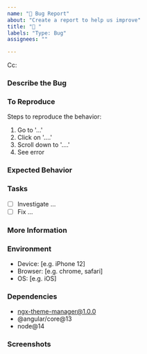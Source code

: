 ```yaml
---
name: "🐛 Bug Report"
about: "Create a report to help us improve"
title: "🐛 "
labels: "Type: Bug"
assignees: ""

---
```

<!-- These comments automatically delete -->
<!-- **Tip:** Delete parts that are not relevant -->

<!-- Next to Cc:, @ mention users who should be in the loop -->
Cc:

### Describe the Bug

<!-- A clear and concise description of what the bug is. -->

### To Reproduce

Steps to reproduce the behavior:

1. Go to '...'
2. Click on '....'
3. Scroll down to '....'
4. See error

### Expected Behavior

<!-- A clear and concise description of what you expected to happen. -->

### Tasks

- [ ] Investigate ...
- [ ] Fix ...

### More Information

<!-- Add any other context about the problem here. -->

### Environment

- Device: [e.g. iPhone 12]
- Browser: [e.g. chrome, safari]
- OS: [e.g. iOS]

### Dependencies

<!-- Add at least this library's version -->

- ngx-theme-manager@1.0.0
- @angular/core@13
- node@14

### Screenshots

<!-- If applicable, add screenshots to help explain your problem. -->
